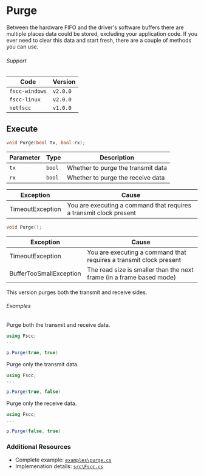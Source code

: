 # Purge
Between the hardware FIFO and the driver's software buffers there are multiple places data could 
be stored, excluding your application code. If you ever need to clear this data and start fresh, 
there are a couple of methods you can use.

###### Support
| Code           | Version
| -------------- | --------
| `fscc-windows` | `v2.0.0` 
| `fscc-linux`   | `v2.0.0` 
| `netfscc`      | `v1.0.0`


## Execute
```c
void Purge(bool tx, bool rx);
```

| Parameter | Type   | Description
| --------- | ------ | -----------------------
| `tx`      | `bool` | Whether to purge the transmit data
| `rx`      | `bool` | Whether to purge the receive data

| Exception               | Cause
| ----------------------- | --------------------------------------------------------------------
| TimeoutException        | You are executing a command that requires a transmit clock present


```c
void Purge();
```

| Exception               | Cause
| ----------------------- | --------------------------------------------------------------------
| TimeoutException        | You are executing a command that requires a transmit clock present
| BufferTooSmallException | The read size is smaller than the next frame (in a frame based mode)


This version purges both the transmit and receive sides.


###### Examples
Purge both the transmit and receive data.
```c#
using Fscc;
...

p.Purge(true, true)
```

Purge only the transmit data.
```c#
using Fscc;
...

p.Purge(true, false)
```

Purge only the receive data.
```c#
using Fscc;
...

p.Purge(false, true)
```


### Additional Resources
- Complete example: [`examples\purge.cs`](https://github.com/commtech/netfscc/blob/master/examples/purge.cs)
- Implemenation details: [`src\Fscc.cs`](https://github.com/commtech/netfscc/blob/master/src/Fscc.cs)
